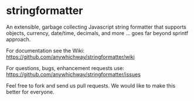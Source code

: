 # stringformatter
An extensible, garbage collecting Javascript string formatter that supports objects, currency, date/time, decimals, and more ... goes far beyond sprintf approach.

For documentation see the Wiki: https://github.com/anywhichway/stringformatter/wiki

For questions, bugs, enhancement requests use: https://github.com/anywhichway/stringformatter/issues

Feel free to fork and send us pull requests. We would like to make this better for everyone.
